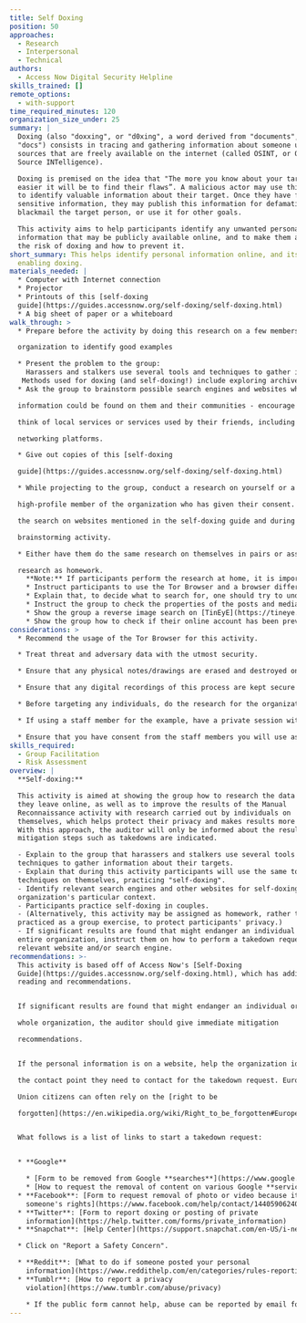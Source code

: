```yaml
---
title: Self Doxing
position: 50
approaches:
  - Research
  - Interpersonal
  - Technical
authors:
  - Access Now Digital Security Helpline
skills_trained: []
remote_options:
  - with-support
time_required_minutes: 120
organization_size_under: 25
summary: |
  Doxing (also "doxxing", or "d0xing", a word derived from "documents", or
  "docs") consists in tracing and gathering information about someone using
  sources that are freely available on the internet (called OSINT, or Open
  Source INTelligence).

  Doxing is premised on the idea that "The more you know about your target, the
  easier it will be to find their flaws”. A malicious actor may use this method
  to identify valuable information about their target. Once they have found
  sensitive information, they may publish this information for defamation,
  blackmail the target person, or use it for other goals.

  This activity aims to help participants identify any unwanted personal
  information that may be publicly available online, and to make them aware of
  the risk of doxing and how to prevent it.
short_summary: This helps identify personal information online, and its risk in
  enabling doxing.
materials_needed: |
  * Computer with Internet connection
  * Projector
  * Printouts of this [self-doxing
  guide](https://guides.accessnow.org/self-doxing/self-doxing.html)
  * A big sheet of paper or a whiteboard
walk_through: >
  * Prepare before the activity by doing this research on a few members of the

  organization to identify good examples

  * Present the problem to the group:
    Harassers and stalkers use several tools and techniques to gather information about their targets, but since these tools and techniques are mostly public and easy to use, we can also use them ourselves, on ourselves, as a preventative measure. "Self-doxing" can help us make informed decisions about what we share online, and how. (Of course, these same instruments can also be used to learn more than is immediately obvious about someone we have met online before we give them our full trust  - for example to decide if we want to admit them to a private mailing list or group on social networking platforms.)
   Methods used for doxing (and self-doxing!) include exploring archives, yellow pages, phone directories and other publicly available information; querying common search engines like Google or DuckDuckGo; looking for a person's profile in specific services; searching for information in public forums and mailing lists; or looking for images that the person has shared (and for instance may have also published in another, more personal, account). But it can also simply consist in looking up the public information on the owner of a website, through a simple "whois search".
  * Ask the group to brainstorm possible search engines and websites where

  information could be found on them and their communities - encourage them to

  think of local services or services used by their friends, including social

  networking platforms.

  * Give out copies of this [self-doxing

  guide](https://guides.accessnow.org/self-doxing/self-doxing.html)

  * While projecting to the group, conduct a research on yourself or a

  high-profile member of the organization who has given their consent. Perform

  the search on websites mentioned in the self-doxing guide and during the

  brainstorming activity.

  * Either have them do the same research on themselves in pairs or assign this

  research as homework.
    **Note:** If participants perform the research at home, it is important to warn the group that when practicing self-doxing, there is a risk of getting exposed to results that they may find disturbing. Tell them that if they think they may need support, they should ask a close friend to be around while they carry out their research.
    * Instruct participants to use the Tor Browser and a browser different than their usual one to perform the research, and ask them to search both on the websites and services listed in the self-doxing guide and in the ones mentioned during the brainstorming.
    * Explain that, to decide what to search for, one should try to understand what activities expose them to a higher risk of being attacked by trolls or other malicious actors. They should ask themselves: "Why would someone want to spend hours of their time to track information on you in the internet?" Add that this kind of attack often affects minorities or people who support controversial opinions online, and the attack starts from the information that the malicious actor will find immediately available - like the nickname and profile used by the target in the platform where the attack has started, or the pictures the target has published in their page. This is where they should start from.
    * Instruct the group to check the properties of the posts and media they have published, to make sure that they aren't leaking their IP address or other metadata.
    * Show the group a reverse image search on [TinEyE](https://tineye.com/) or Google and recommend they do it on pictures of themselves they have published online.
    * Show the group how to check if their online account has been previously compromised on [Have I Been Pwned?](https://haveibeenpwned.com/). Explain that often results are old and if they have changed their password recently, showing up on this search may not be a problem. Tell them that if they are still using that old password for the compromised account of for other accounts, they should immediately change that password.
considerations: >
  * Recommend the usage of the Tor Browser for this activity.

  * Treat threat and adversary data with the utmost security.

  * Ensure that any physical notes/drawings are erased and destroyed once digitally recorded.

  * Ensure that any digital recordings of this process are kept secure and encrypted.

  * Before targeting any individuals, do the research for the organization itself.

  * If using a staff member for the example, have a private session with them beforehand to make sure you do not expose any sensitive information to the group.

  * Ensure that you have consent from the staff members you will use as an example for this activity.
skills_required:
  - Group Facilitation
  - Risk Assessment
overview: |
  **Self-doxing:**

  This activity is aimed at showing the group how to research the data traces
  they leave online, as well as to improve the results of the Manual
  Reconnaissance activity with research carried out by individuals on
  themselves, which helps protect their privacy and makes results more detailed.
  With this approach, the auditor will only be informed about the results if
  mitigation steps such as takedowns are indicated.

  - Explain to the group that harassers and stalkers use several tools and
  techniques to gather information about their targets.
  - Explain that during this activity participants will use the same tools and
  techniques on themselves, practicing "self-doxing".
  - Identify relevant search engines and other websites for self-doxing in the
  organization's particular context.
  - Participants practice self-doxing in couples.
  - (Alternatively, this activity may be assigned as homework, rather than
  practiced as a group exercise, to protect participants' privacy.)
  - If significant results are found that might endanger an individual or the
  entire organization, instruct them on how to perform a takedown request to the
  relevant website and/or search engine.
recommendations: >-
  This activity is based off of Access Now's [Self-Doxing
  Guide](https://guides.accessnow.org/self-doxing.html), which has additional
  reading and recommendations.


  If significant results are found that might endanger an individual or the

  whole organization, the auditor should give immediate mitigation

  recommendations.


  If the personal information is on a website, help the organization identify

  the contact point they need to contact for the takedown request. European

  Union citizens can often rely on the [right to be

  forgotten](https://en.wikipedia.org/wiki/Right_to_be_forgotten#European_Union).


  What follows is a list of links to start a takedown request:


  * **Google**

    * [Form to be removed from Google **searches**](https://www.google.com/webmasters/tools/legal-removal-request?complaint_type=rtbf)
    * [How to request the removal of content on various Google **services**](https://support.google.com/legal/troubleshooter/1114905?rd=1/troubleshooter/1114905?rd=1)
  * **Facebook**: [Form to request removal of photo or video because it violates
    someone's rights](https://www.facebook.com/help/contact/144059062408922)
  * **Twitter**: [Form to report doxing or posting of private
    information](https://help.twitter.com/forms/private_information)
  * **Snapchat**: [Help Center](https://support.snapchat.com/en-US/i-need-help)

  * Click on "Report a Safety Concern".

  * **Reddit**: [What to do if someone posted your personal
    information](https://www.reddithelp.com/en/categories/rules-reporting/account-and-community-restrictions/posting-someones-private-or-personal)
  * **Tumblr**: [How to report a privacy
    violation](https://www.tumblr.com/abuse/privacy)

    * If the public form cannot help, abuse can be reported by email following [these instructions](http://emergencycenter.tumblr.com/post/22769438497/is-there-a-way-to-report-something-on-tumblr)
---
```

